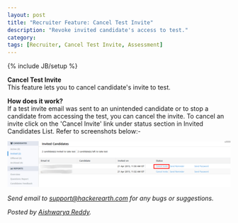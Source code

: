```yaml
---
layout: post
title: "Recruiter Feature: Cancel Test Invite"
description: "Revoke invited candidate's access to test."
category:
tags: [Recruiter, Cancel Test Invite, Assessment]
---
```

{% include JB/setup %}

**Cancel Test Invite**
<br>This feature lets you to cancel candidate's invite to test.

**How does it work?**
<br>If a test invite email was sent to an unintended candidate or to stop a candidate from accessing the test, you can cancel the invite. To cancel an invite click on the 'Cancel Invite' link under status section in Invited Candidates List.  Refer to screenshots below:-

<img src="/images/cancel-test-invite.png" />

*Send email to support@hackerearth.com for any bugs or suggestions.*

*Posted by [Aishwarya Reddy](http://hck.re/areddy).*